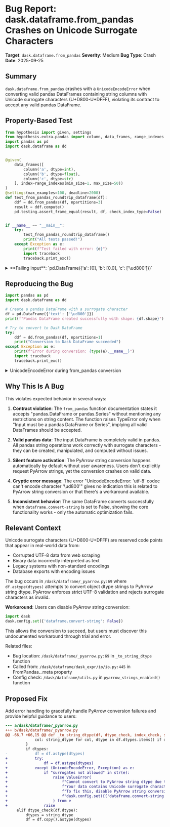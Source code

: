 # Bug Report: dask.dataframe.from_pandas Crashes on Unicode Surrogate Characters

**Target**: `dask.dataframe.from_pandas`
**Severity**: Medium
**Bug Type**: Crash
**Date**: 2025-09-25

## Summary

`dask.dataframe.from_pandas` crashes with a `UnicodeEncodeError` when converting valid pandas DataFrames containing string columns with Unicode surrogate characters (U+D800-U+DFFF), violating its contract to accept any valid pandas DataFrame.

## Property-Based Test

```python
from hypothesis import given, settings
from hypothesis.extra.pandas import column, data_frames, range_indexes
import pandas as pd
import dask.dataframe as dd


@given(
    data_frames([
        column('a', dtype=int),
        column('b', dtype=float),
        column('c', dtype=str)
    ], index=range_indexes(min_size=1, max_size=50))
)
@settings(max_examples=100, deadline=2000)
def test_from_pandas_roundtrip_dataframe(df):
    ddf = dd.from_pandas(df, npartitions=3)
    result = ddf.compute()
    pd.testing.assert_frame_equal(result, df, check_index_type=False)


if __name__ == "__main__":
    try:
        test_from_pandas_roundtrip_dataframe()
        print("All tests passed!")
    except Exception as e:
        print(f"Test failed with error: {e}")
        import traceback
        traceback.print_exc()
```

<details>

<summary>
**Failing input**: `pd.DataFrame({'a': [0], 'b': [0.0], 'c': ['\ud800']})`
</summary>
```
  + Exception Group Traceback (most recent call last):
  |   File "/home/npc/pbt/agentic-pbt/worker_/51/hypo.py", line 23, in <module>
  |     test_from_pandas_roundtrip_dataframe()
  |     ~~~~~~~~~~~~~~~~~~~~~~~~~~~~~~~~~~~~^^
  |   File "/home/npc/pbt/agentic-pbt/worker_/51/hypo.py", line 8, in test_from_pandas_roundtrip_dataframe
  |     data_frames([
  |                ^^
  |   File "/home/npc/miniconda/lib/python3.13/site-packages/hypothesis/core.py", line 2124, in wrapped_test
  |     raise the_error_hypothesis_found
  | ExceptionGroup: Hypothesis found 2 distinct failures. (2 sub-exceptions)
  +-+---------------- 1 ----------------
    | Traceback (most recent call last):
    |   File "/home/npc/pbt/agentic-pbt/worker_/51/hypo.py", line 16, in test_from_pandas_roundtrip_dataframe
    |     ddf = dd.from_pandas(df, npartitions=3)
    |   File "/home/npc/miniconda/lib/python3.13/site-packages/dask/dataframe/dask_expr/_collection.py", line 4915, in from_pandas
    |     return new_collection(
    |         FromPandas(
    |     ...<5 lines>...
    |         )
    |     )
    |   File "/home/npc/miniconda/lib/python3.13/site-packages/dask/_collections.py", line 8, in new_collection
    |     meta = expr._meta
    |            ^^^^^^^^^^
    |   File "/home/npc/miniconda/lib/python3.13/functools.py", line 1042, in __get__
    |     val = self.func(instance)
    |   File "/home/npc/miniconda/lib/python3.13/site-packages/dask/dataframe/dask_expr/io/io.py", line 445, in _meta
    |     meta = make_meta(to_pyarrow_string(self.frame.head(1)))
    |                      ~~~~~~~~~~~~~~~~~^^^^^^^^^^^^^^^^^^^^
    |   File "/home/npc/miniconda/lib/python3.13/site-packages/dask/dataframe/_pyarrow.py", line 69, in _to_string_dtype
    |     df = df.astype(dtypes)
    |   File "/home/npc/miniconda/lib/python3.13/site-packages/pandas/core/generic.py", line 6639, in astype
    |     res_col = col.astype(dtype=cdt, copy=copy, errors=errors)
    |   File "/home/npc/miniconda/lib/python3.13/site-packages/pandas/core/generic.py", line 6662, in astype
    |     new_data = self._mgr.astype(dtype=dtype, copy=copy, errors=errors)
    |   File "/home/npc/miniconda/lib/python3.13/site-packages/pandas/core/internals/managers.py", line 430, in astype
    |     return self.apply(
    |            ~~~~~~~~~~^
    |         "astype",
    |         ^^^^^^^^^
    |     ...<3 lines>...
    |         using_cow=using_copy_on_write(),
    |         ^^^^^^^^^^^^^^^^^^^^^^^^^^^^^^^^
    |     )
    |     ^
    |   File "/home/npc/miniconda/lib/python3.13/site-packages/pandas/core/internals/managers.py", line 363, in apply
    |     applied = getattr(b, f)(**kwargs)
    |   File "/home/npc/miniconda/lib/python3.13/site-packages/pandas/core/internals/blocks.py", line 784, in astype
    |     new_values = astype_array_safe(values, dtype, copy=copy, errors=errors)
    |   File "/home/npc/miniconda/lib/python3.13/site-packages/pandas/core/dtypes/astype.py", line 237, in astype_array_safe
    |     new_values = astype_array(values, dtype, copy=copy)
    |   File "/home/npc/miniconda/lib/python3.13/site-packages/pandas/core/dtypes/astype.py", line 182, in astype_array
    |     values = _astype_nansafe(values, dtype, copy=copy)
    |   File "/home/npc/miniconda/lib/python3.13/site-packages/pandas/core/dtypes/astype.py", line 80, in _astype_nansafe
    |     return dtype.construct_array_type()._from_sequence(arr, dtype=dtype, copy=copy)
    |            ~~~~~~~~~~~~~~~~~~~~~~~~~~~~~~~~~~~~~~~~~~~^^^^^^^^^^^^^^^^^^^^^^^^^^^^^
    |   File "/home/npc/miniconda/lib/python3.13/site-packages/pandas/core/arrays/string_arrow.py", line 200, in _from_sequence
    |     return cls(pa.array(result, type=pa.large_string(), from_pandas=True))
    |                ~~~~~~~~^^^^^^^^^^^^^^^^^^^^^^^^^^^^^^^^^^^^^^^^^^^^^^^^^^
    |   File "pyarrow/array.pxi", line 365, in pyarrow.lib.array
    |   File "pyarrow/array.pxi", line 90, in pyarrow.lib._ndarray_to_array
    |   File "pyarrow/error.pxi", line 89, in pyarrow.lib.check_status
    | UnicodeEncodeError: 'utf-8' codec can't encode character '\ud800' in position 0: surrogates not allowed
    | Falsifying example: test_from_pandas_roundtrip_dataframe(
    |     df=
    |            a    b  c
    |         0  0  0.0  \ud800
    |     ,
    | )
    +---------------- 2 ----------------
    | Traceback (most recent call last):
    |   File "/home/npc/pbt/agentic-pbt/worker_/51/hypo.py", line 18, in test_from_pandas_roundtrip_dataframe
    |     pd.testing.assert_frame_equal(result, df, check_index_type=False)
    |     ~~~~~~~~~~~~~~~~~~~~~~~~~~~~~^^^^^^^^^^^^^^^^^^^^^^^^^^^^^^^^^^^^
    |   File "/home/npc/miniconda/lib/python3.13/site-packages/pandas/_testing/asserters.py", line 1303, in assert_frame_equal
    |     assert_series_equal(
    |     ~~~~~~~~~~~~~~~~~~~^
    |         lcol,
    |         ^^^^^
    |     ...<12 lines>...
    |         check_flags=False,
    |         ^^^^^^^^^^^^^^^^^^
    |     )
    |     ^
    |   File "/home/npc/miniconda/lib/python3.13/site-packages/pandas/_testing/asserters.py", line 999, in assert_series_equal
    |     assert_attr_equal("dtype", left, right, obj=f"Attributes of {obj}")
    |     ~~~~~~~~~~~~~~~~~^^^^^^^^^^^^^^^^^^^^^^^^^^^^^^^^^^^^^^^^^^^^^^^^^^
    |   File "/home/npc/miniconda/lib/python3.13/site-packages/pandas/_testing/asserters.py", line 421, in assert_attr_equal
    |     raise_assert_detail(obj, msg, left_attr, right_attr)
    |     ~~~~~~~~~~~~~~~~~~~^^^^^^^^^^^^^^^^^^^^^^^^^^^^^^^^^
    |   File "/home/npc/miniconda/lib/python3.13/site-packages/pandas/_testing/asserters.py", line 620, in raise_assert_detail
    |     raise AssertionError(msg)
    | AssertionError: Attributes of DataFrame.iloc[:, 2] (column name="c") are different
    |
    | Attribute "dtype" are different
    | [left]:  StringDtype(storage=pyarrow, na_value=<NA>)
    | [right]: object
    | Falsifying example: test_from_pandas_roundtrip_dataframe(
    |     df=
    |            a    b c
    |         0  0  0.0
    |     ,  # or any other generated value
    | )
    +------------------------------------
Test failed with error: Hypothesis found 2 distinct failures. (2 sub-exceptions)
```
</details>

## Reproducing the Bug

```python
import pandas as pd
import dask.dataframe as dd

# Create a pandas DataFrame with a surrogate character
df = pd.DataFrame({'text': ['\ud800']})
print(f"Pandas DataFrame created successfully with shape: {df.shape}")

# Try to convert to Dask DataFrame
try:
    ddf = dd.from_pandas(df, npartitions=1)
    print("Conversion to Dask DataFrame succeeded")
except Exception as e:
    print(f"Error during conversion: {type(e).__name__}")
    import traceback
    traceback.print_exc()
```

<details>

<summary>
UnicodeEncodeError during from_pandas conversion
</summary>
```
Pandas DataFrame created successfully with shape: (1, 1)
Error during conversion: UnicodeEncodeError
Traceback (most recent call last):
  File "/home/npc/pbt/agentic-pbt/worker_/51/repo.py", line 10, in <module>
    ddf = dd.from_pandas(df, npartitions=1)
  File "/home/npc/miniconda/lib/python3.13/site-packages/dask/dataframe/dask_expr/_collection.py", line 4915, in from_pandas
    return new_collection(
        FromPandas(
    ...<5 lines>...
        )
    )
  File "/home/npc/miniconda/lib/python3.13/site-packages/dask/_collections.py", line 8, in new_collection
    meta = expr._meta
           ^^^^^^^^^^
  File "/home/npc/miniconda/lib/python3.13/functools.py", line 1042, in __get__
    val = self.func(instance)
  File "/home/npc/miniconda/lib/python3.13/site-packages/dask/dataframe/dask_expr/io/io.py", line 445, in _meta
    meta = make_meta(to_pyarrow_string(self.frame.head(1)))
                     ~~~~~~~~~~~~~~~~~^^^^^^^^^^^^^^^^^^^^
  File "/home/npc/miniconda/lib/python3.13/site-packages/dask/dataframe/_pyarrow.py", line 69, in _to_string_dtype
    df = df.astype(dtypes)
  File "/home/npc/miniconda/lib/python3.13/site-packages/pandas/core/generic.py", line 6639, in astype
    res_col = col.astype(dtype=cdt, copy=copy, errors=errors)
  File "/home/npc/miniconda/lib/python3.13/site-packages/pandas/core/generic.py", line 6662, in astype
    new_data = self._mgr.astype(dtype=dtype, copy=copy, errors=errors)
  File "/home/npc/miniconda/lib/python3.13/site-packages/pandas/core/internals/managers.py", line 430, in astype
    return self.apply(
           ~~~~~~~~~~^
        "astype",
        ^^^^^^^^^
    ...<3 lines>...
        using_cow=using_copy_on_write(),
        ^^^^^^^^^^^^^^^^^^^^^^^^^^^^^^^^
    )
    ^
  File "/home/npc/miniconda/lib/python3.13/site-packages/pandas/core/internals/managers.py", line 363, in apply
    applied = getattr(b, f)(**kwargs)
  File "/home/npc/miniconda/lib/python3.13/site-packages/pandas/core/internals/blocks.py", line 784, in astype
    new_values = astype_array_safe(values, dtype, copy=copy, errors=errors)
  File "/home/npc/miniconda/lib/python3.13/site-packages/pandas/core/dtypes/astype.py", line 237, in astype_array_safe
    new_values = astype_array(values, dtype, copy=copy)
  File "/home/npc/miniconda/lib/python3.13/site-packages/pandas/core/dtypes/astype.py", line 182, in astype_array
    values = _astype_nansafe(values, dtype, copy=copy)
  File "/home/npc/miniconda/lib/python3.13/site-packages/pandas/core/dtypes/astype.py", line 80, in _astype_nansafe
    return dtype.construct_array_type()._from_sequence(arr, dtype=dtype, copy=copy)
           ~~~~~~~~~~~~~~~~~~~~~~~~~~~~~~~~~~~~~~~~~~~^^^^^^^^^^^^^^^^^^^^^^^^^^^^^
  File "/home/npc/miniconda/lib/python3.13/site-packages/pandas/core/arrays/string_arrow.py", line 200, in _from_sequence
    return cls(pa.array(result, type=pa.large_string(), from_pandas=True))
               ~~~~~~~~^^^^^^^^^^^^^^^^^^^^^^^^^^^^^^^^^^^^^^^^^^^^^^^^^^
  File "pyarrow/array.pxi", line 365, in pyarrow.lib.array
  File "pyarrow/array.pxi", line 90, in pyarrow.lib._ndarray_to_array
  File "pyarrow/error.pxi", line 89, in pyarrow.lib.check_status
UnicodeEncodeError: 'utf-8' codec can't encode character '\ud800' in position 0: surrogates not allowed
```
</details>

## Why This Is A Bug

This violates expected behavior in several ways:

1. **Contract violation**: The `from_pandas` function documentation states it accepts "pandas.DataFrame or pandas.Series" without mentioning any restrictions on string content. The function raises TypeError only when "Input must be a pandas DataFrame or Series", implying all valid DataFrames should be accepted.

2. **Valid pandas data**: The input DataFrame is completely valid in pandas. All pandas string operations work correctly with surrogate characters - they can be created, manipulated, and computed without issues.

3. **Silent feature activation**: The PyArrow string conversion happens automatically by default without user awareness. Users don't explicitly request PyArrow strings, yet the conversion crashes on valid data.

4. **Cryptic error message**: The error "UnicodeEncodeError: 'utf-8' codec can't encode character '\ud800'" gives no indication this is related to PyArrow string conversion or that there's a workaround available.

5. **Inconsistent behavior**: The same DataFrame converts successfully when `dataframe.convert-string` is set to False, showing the core functionality works - only the automatic optimization fails.

## Relevant Context

Unicode surrogate characters (U+D800-U+DFFF) are reserved code points that appear in real-world data from:
- Corrupted UTF-8 data from web scraping
- Binary data incorrectly interpreted as text
- Legacy systems with non-standard encodings
- Database exports with encoding issues

The bug occurs in `/dask/dataframe/_pyarrow.py:69` where `df.astype(dtypes)` attempts to convert object dtype strings to PyArrow string dtype. PyArrow enforces strict UTF-8 validation and rejects surrogate characters as invalid.

**Workaround**: Users can disable PyArrow string conversion:
```python
import dask
dask.config.set({'dataframe.convert-string': False})
```

This allows the conversion to succeed, but users must discover this undocumented workaround through trial and error.

Related files:
- Bug location: `/dask/dataframe/_pyarrow.py:69` in `_to_string_dtype` function
- Called from: `/dask/dataframe/dask_expr/io/io.py:445` in FromPandas._meta property
- Config check: `/dask/dataframe/utils.py` in `pyarrow_strings_enabled()` function

## Proposed Fix

Add error handling to gracefully handle PyArrow conversion failures and provide helpful guidance to users:

```diff
--- a/dask/dataframe/_pyarrow.py
+++ b/dask/dataframe/_pyarrow.py
@@ -66,7 +66,15 @@ def _to_string_dtype(df, dtype_check, index_check, string_dtype):
             col: string_dtype for col, dtype in df.dtypes.items() if dtype_check(dtype)
         }
         if dtypes:
-            df = df.astype(dtypes)
+            try:
+                df = df.astype(dtypes)
+            except (UnicodeEncodeError, Exception) as e:
+                if "surrogates not allowed" in str(e):
+                    raise ValueError(
+                        f"Cannot convert to PyArrow string dtype due to invalid UTF-8 characters. "
+                        f"Your data contains Unicode surrogate characters that PyArrow cannot encode. "
+                        f"To fix this, disable PyArrow string conversion: "
+                        f"dask.config.set({{'dataframe.convert-string': False}})"
+                    ) from e
+                raise
     elif dtype_check(df.dtype):
         dtypes = string_dtype
         df = df.copy().astype(dtypes)
```